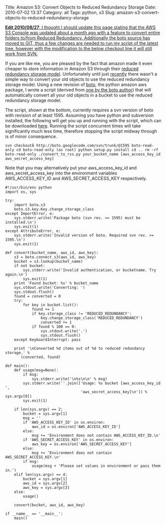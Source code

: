 Title: Amazon S3: Convert Objects to Reduced Redundancy Storage
Date: 2010-07-02 13:37
Category: all
Tags: python, s3
Slug: amazon-s3-convert-objects-to-reduced-redundancy-storage

<ins datetime="2010-08-27T16:58:26+00:00">**Edit 2010/08/27**: I thought
I should update this page stating that the AWS S3 Console was updated
[about a month ago][] with a feature to convert entire folders to/from
Reduced Redundancy. Additionally the boto source has moved to GIT, thus
a few changes are needed to run my script of the latest tree, however
with the modification to the below checkout line it will still work from
SVN.</ins>

If you are like me, you are pleased by the fact that amazon made it even
cheaper to store information in Amazon S3 through their [reduced
redundancy storage model][]. Unfortunately until just [recently][] there
wasn't a simple way to convert your old objects to use the reduced
redundancy storage model. Using a new revision of [boto][], the python
amazon aws package, I wrote a script (derived from [one by the boto
author][]) that will automatically convert all your old objects in a
bucket to use the reduced redundancy storage model.

The script, shown at the bottom, currently requires a svn version of
boto with revision of at least 1595. Assuming you have python and
subversion installed, the following will get you up and running with the
script, which can be downloaded [here][]. Running the script concurrent
times will take significantly much less time, therefore stopping the
script midway through is of minor consequence.

`svn checkoutÂ http://boto.googlecode.com/svn/trunk/@1595 boto-read-only cd boto-read-only (as root) python setup.py install cd .. rm -rf boto-read-only ./convert_to_rss.py your_bucket_name [aws_access_key_id aws_secret_access_key]`

Note that you may alternatively put your aws\_access\_key\_id and
aws\_secret\_access\_key into the environment variables
AWS\_ACCESS\_KEY\_ID and AWS\_SECRET\_ACCESS\_KEY respectively.

~~~~ {lang="python" line="1"}
#!/usr/bin/env python
import os, sys

try:
    import boto.s3
    boto.s3.key.Key.change_storage_class
except ImportError, e:
    sys.stderr.write('Package boto (svn rev. >= 1595) must be installed.\n')
    sys.exit(1)
except AttributeError, e:
    sys.stderr.write('Invalid version of boto. Required svn rev. >= 1595.\n')
    sys.exit(1)

def convert(bucket_name, aws_id, aws_key):
    s3 = boto.connect_s3(aws_id, aws_key)
    bucket = s3.lookup(bucket_name)
    if not bucket:
        sys.stderr.write('Invalid authentication, or bucketname. Try again.\n')
        sys.exit(1)
    print 'Found bucket: %s' % bucket_name
    sys.stdout.write('Converting: ')
    sys.stdout.flush()
    found = converted = 0
    try:
        for key in bucket.list():
            found += 1
            if key.storage_class != 'REDUCED_REDUNDANCY':
                key.change_storage_class('REDUCED_REDUNDANCY')
                converted += 1
            if found % 100 == 0:
                sys.stdout.write('.')
                sys.stdout.flush()
    except KeyboardInterrupt: pass

    print '\nConverted %d items out of %d to reduced redundancy storage.' %   
       (converted, found)

def main():
    def usage(msg=None):
        if msg:
            sys.stderr.write('\n%s\n\n' % msg)
        sys.stderr.write(''.join(['Usage: %s bucket [aws_access_key_id ',
                                  'aws_secret_access_key]\n']) % sys.argv[0])
        sys.exit(1)

    if len(sys.argv) == 2:
        bucket = sys.argv[1]
        msg = ''
        if 'AWS_ACCESS_KEY_ID' in os.environ:
            aws_id = os.environ['AWS_ACCESS_KEY_ID']
        else:
            msg += 'Environment does not contain AWS_ACCESS_KEY_ID.\n'
        if 'AWS_SECRET_ACCESS_KEY' in os.environ:
            aws_key = os.environ['AWS_SECRET_ACCESS_KEY']
        else:
            msg += 'Environment does not contain AWS_SECRET_ACCESS_KEY.\n'
        if msg:
            usage(msg + 'Please set values in environment or pass them in.')
    elif len(sys.argv) == 4:
        bucket = sys.argv[1]
        aws_id = sys.argv[2]
        aws_key = sys.argv[3]
    else:
        usage()

    convert(bucket, aws_id, aws_key)

if __name__ == '__main__':
    main()
~~~~

  [about a month ago]: http://aws.amazon.com/about-aws/whats-new/2010/07/14/s3-announces-enhanced-support-reduced-redundancy-storage/
  [reduced redundancy storage model]: http://aws.amazon.com/about-aws/whats-new/2010/05/19/announcing-amazon-s3-reduced-redundancy-storage/
  [recently]: http://code.google.com/p/boto/source/detail?r=1595
  [boto]: http://code.google.com/p/boto/
  [one by the boto author]: http://www.elastician.com/2010/06/using-reduced-redundancy-storage-rrs-in.html
  [here]: /images/2010/07/convert_to_rrs.py
